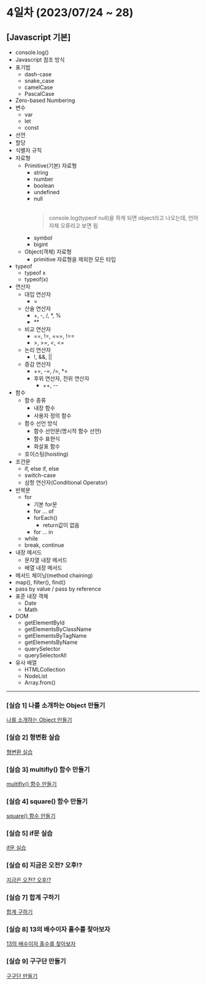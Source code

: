 # 4일차 (2023/07/24 ~ 28)

## [Javascript 기본]

- console.log()
- Javascript 참조 방식
- 표기법
  - dash-case
  - snake_case
  - camelCase
  - PascalCase
- Zero-based Numbering
- 변수
  - var
  - let
  - const
- 선언
- 할당
- 식별자 규칙
- 자료형
  - Primitive(기본) 자료형
    - string
    - number
    - boolean
    - undefined
    - null<br><br>
      > console.log(typeof null)을 하게 되면 object라고 나오는데, 언어 자체 오류라고 보면 됨
    - symbol
    - bigint
  - Object(객체) 자료형
    - primitive 자료형을 제외한 모든 타입
- typeof
  - typeof x
  - typeof(x)
- 연산자
  - 대입 연산자
    - =
  - 산술 연산자
    - +, -, /, \*, %
    - \*\*
  - 비교 연산자
    - ==, !=, ===, !==
    - \>, \>=, <, <=
  - 논리 연산자
    - !, &&, ||
  - 증감 연산자
    - +=, -=, /=, \*=
    - 후위 연산자, 전위 연산자
      - ++, --
- 함수
  - 함수 종류
    - 내장 함수
    - 사용자 정의 함수
  - 함수 선언 방식
    - 함수 선언문(명시적 함수 선언)
    - 함수 표현식
    - 화살표 함수
  - 호이스팅(hoisting)
- 조건문
  - if, else if, else
  - switch-case
  - 삼항 연산자(Conditional Operator)
- 반복문
  - for
    - 기본 for문
    - for ... of
    - forEach()
      - return값이 없음
    - for ... in
  - while
  - break, continue
- 내장 메서드
  - 문자열 내장 메서드
  - 배열 내장 메서드
- 메서드 체이닝(method chaining)
- map(), filter(), find()
- pass by value / pass by reference
- 표준 내장 객체
  - Date
  - Math
- DOM
  - getElementById
  - getElementsByClassName
  - getElementsByTagName
  - getElementsByName
  - querySelector
  - querySelectorAll
- 유사 배열
  - HTMLCollection
  - NodeList
  - Array.from()
---

### \[실습 1] 나를 소개하는 Object 만들기

[나를 소개하는 Object 만들기](./js/training1_object.js)

### \[실습 2] 형변환 실습

[형변환 실습](./js/training2_type-conversion.js)

### \[실습 3] multifly() 함수 만들기

[multifly() 함수 만들기](./js/training3_function_multifly.js)

### \[실습 4] square() 함수 만들기

[square() 함수 만들기](./js/training4_function_square.js)

### \[실습 5] if문 실습

[if문 실습](./js/training5_condition.js)

### \[실습 6] 지금은 오전? 오후!?

[지금은 오전? 오후!?](./js/training6_conditional_operator.js)

### \[실습 7] 합계 구하기

[합계 구하기](./js/training7_sum.js)

### \[실습 8] 13의 배수이자 홀수를 찾아보자

[13의 배수이자 홀수를 찾아보자](./js/training8_thirteen.js)

### \[실습 9] 구구단 만들기

[구구단 만들기](./js/training9_multiplication-table.js)
